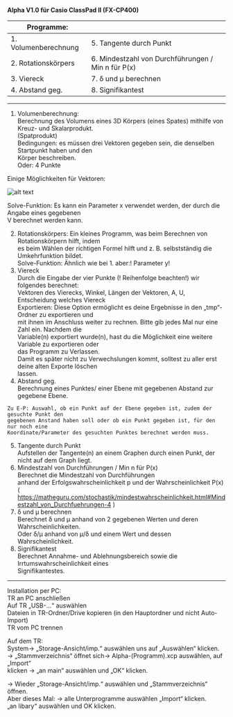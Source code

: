 **Alpha V1.0 für Casio ClassPad II (FX-CP400)**  
  
|Programme:||  
|------|------|  
|1. Volumenberechnung|5. Tangente durch Punkt|  
|2. Rotationskörpers |6. Mindestzahl von Durchführungen / Min n für P(x) |  
|3. Viereck|7. δ und μ berechnen|  
|4. Abstand geg.| 8. Signifikantest |   
   ****  
  
1. Volumenberechnung:  
Berechnung des Volumens eines 3D Körpers (eines Spates) mithilfe von Kreuz- und Skalarprodukt.  
(Spatprodukt)  
Bedingungen: es müssen drei Vektoren gegeben sein, die denselben Startpunkt haben und den  
Körper beschreiben.  
Oder: 4 Punkte  
  
Einige Möglichkeiten für Vektoren:  

![alt text](https://i.imgur.com/DwnXzDO.jpg "Logo Title Text 1")
  
Solve-Funktion: Es kann ein Parameter x verwendet werden, der durch die Angabe eines gegebenen  
V berechnet werden kann.  
  
2. Rotationskörpers: Ein kleines Programm, was beim Berechnen von Rotationskörpern hilft, indem  
es beim Wählen der richtigen Formel hilft und z. B. selbstständig die Umkehrfunktion bildet.  
Solve-Funktion: Ähnlich wie bei 1. aber:! Parameter y!  
3. Viereck  
Durch die Eingabe der vier Punkte (! Reihenfolge beachten!) wir folgendes berechnet:  
Vektoren des Vierecks, Winkel, Längen der Vektoren, A, U, Entscheidung welches Viereck  
Exportieren: Diese Option ermöglicht es deine Ergebnisse in den „tmp“-Ordner zu exportieren und  
mit ihnen im Anschluss weiter zu rechnen. Bitte gib jedes Mal nur eine Zahl ein. Nachdem die  
Variable(n) exportiert wurde(n), hast du die Möglichkeit eine weitere Variable zu exportieren oder  
das Programm zu Verlassen.  
Damit es später nicht zu Verwechslungen kommt, solltest zu aller erst deine alten Exporte löschen  
lassen.  
4. Abstand geg.  
Berechnung eines Punktes/ einer Ebene mit gegebenen Abstand zur gegebene Ebene.  
  
```  
Zu E-P: Auswahl, ob ein Punkt auf der Ebene gegeben ist, zudem der gesuchte Punkt den  
gegebenen Anstand haben soll oder ob ein Punkt gegeben ist, für den nur noch eine  
Koordinate/Parameter des gesuchten Punktes berechnet werden muss.  
```  
  
5. Tangente durch Punkt  
Aufstellen der Tangente(n) an einem Graphen durch einen Punkt, der nicht auf dem Graph liegt.  
6. Mindestzahl von Durchführungen / Min n für P(x)  
Berechnet die Mindestzahl von Durchführungen  
anhand der Erfolgswahrscheinlichkeit p und der Wahrscheinlichkeit P(x)  
( https://matheguru.com/stochastik/mindestwahrscheinlichkeit.html#Mindestzahl_von_Durchfuehrungen-4 )  
7. δ und μ berechnen  
Berechnet δ und μ anhand von 2 gegebenen Werten und deren Wahrscheinlichkeiten.  
Oder δ/μ anhand von μ/δ und einem Wert und dessen Wahrscheinlichkeit.  
8. Signifikantest  
Berechnet Annahme- und Ablehnungsbereich sowie die Irrtumswahrscheinlichkeit eines  
Signifikantestes.  
***  
Installation per PC:  
TR an PC anschließen  
Auf TR „USB-...“ auswählen  
Dateien in TR-Ordner/Drive kopieren (in den Hauptordner und nicht Auto-Import)  
TR vom PC trennen  
  
Auf dem TR:  
System→ „Storage-Ansicht/imp.“ auswählen uns auf „Auswählen“ klicken.  
→ „Stammverzeichnis“ öffnet sich→ Alpha-(Programm).xcp auswählen, auf „Import“  
klicken → „an main“ auswählen und „OK“ klicken.  
  
  
→ Wieder „Storage-Ansicht/imp.“ auswählen und „Stammverzeichnis“ öffnen.  
Aber dieses Mal: → alle Unterprogramme auswählen „Import“ klicken.  
„an libary“ auswählen und OK klicken.  
  
  

